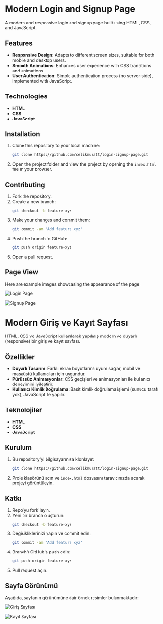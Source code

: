 # Modern Login and Signup Page

A modern and responsive login and signup page built using HTML, CSS, and JavaScript.

## Features
- **Responsive Design**: Adapts to different screen sizes, suitable for both mobile and desktop users.
- **Smooth Animations**: Enhances user experience with CSS transitions and animations.
- **User Authentication**: Simple authentication process (no server-side), implemented with JavaScript.

## Technologies
- **HTML**
- **CSS**
- **JavaScript**

## Installation

1. Clone this repository to your local machine:
    ```bash
    git clone https://github.com/celikmuratt/login-signup-page.git
    ```

2. Open the project folder and view the project by opening the `index.html` file in your browser.

## Contributing

1. Fork the repository.
2. Create a new branch:
    ```bash
    git checkout -b feature-xyz
    ```
3. Make your changes and commit them:
    ```bash
    git commit -am 'Add feature xyz'
    ```
4. Push the branch to GitHub:
    ```bash
    git push origin feature-xyz
    ```
5. Open a pull request.

## Page View

Here are example images showcasing the appearance of the page:

![Login Page](https://github.com/user-attachments/assets/4833fd13-b884-4355-921d-44bae41be105)

![Signup Page](https://github.com/user-attachments/assets/cd8a6921-9cae-4862-8758-b0ca72de0fcd)
























# Modern Giriş ve Kayıt Sayfası

HTML, CSS ve JavaScript kullanılarak yapılmış modern ve duyarlı (responsive) bir giriş ve kayıt sayfası.

## Özellikler
- **Duyarlı Tasarım**: Farklı ekran boyutlarına uyum sağlar, mobil ve masaüstü kullanıcıları için uygundur.
- **Pürüzsüz Animasyonlar**: CSS geçişleri ve animasyonları ile kullanıcı deneyimini iyileştirir.
- **Kullanıcı Kimlik Doğrulama**: Basit kimlik doğrulama işlemi (sunucu tarafı yok), JavaScript ile yapılır.

## Teknolojiler
- **HTML**
- **CSS**
- **JavaScript**

## Kurulum

1. Bu repository'yi bilgisayarınıza klonlayın:
    ```bash
    git clone https://github.com/celikmuratt/login-signup-page.git
    ```

2. Proje klasörünü açın ve `index.html` dosyasını tarayıcınızda açarak projeyi görüntüleyin.

## Katkı

1. Repo'yu fork'layın.
2. Yeni bir branch oluşturun:
    ```bash
    git checkout -b feature-xyz
    ```
3. Değişikliklerinizi yapın ve commit edin:
    ```bash
    git commit -am 'Add feature xyz'
    ```
4. Branch'ı GitHub'a push edin:
    ```bash
    git push origin feature-xyz
    ```
5. Pull request açın.

## Sayfa Görünümü

Aşağıda, sayfanın görünümüne dair örnek resimler bulunmaktadır:

![Giriş Sayfası](https://github.com/user-attachments/assets/4833fd13-b884-4355-921d-44bae41be105)

![Kayıt Sayfası](https://github.com/user-attachments/assets/cd8a6921-9cae-4862-8758-b0ca72de0fcd)
